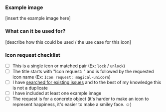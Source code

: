 ### Example image

[insert the example image here]

### What can it be used for?

[describe how this could be used / the use case for this icon]

### Icon request checklist

- [ ] This is a single icon or matched pair (Ex: `lock` / `unlock`)
- [ ] The title starts with "Icon request: " and is followed by the requested icon name (Ex: `Icon request: magical-unicorn`)
- [ ] I have [searched for existing issues](https://github.com/FortAwesome/Font-Awesome/issues) and to the best of my knowledge this is not a duplicate
- [ ] I have included at least one example image
- [ ] The request is for a concrete object (it's harder to make an icon to represent happiness, it's easier to make a smiley face. ☺)
